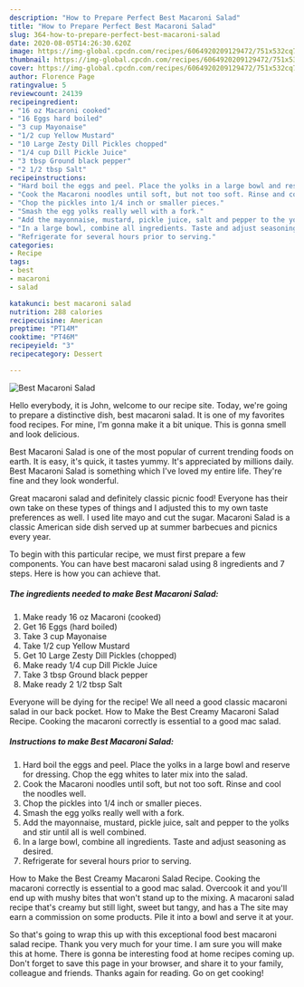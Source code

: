 ```yaml
---
description: "How to Prepare Perfect Best Macaroni Salad"
title: "How to Prepare Perfect Best Macaroni Salad"
slug: 364-how-to-prepare-perfect-best-macaroni-salad
date: 2020-08-05T14:26:30.620Z
image: https://img-global.cpcdn.com/recipes/6064920209129472/751x532cq70/best-macaroni-salad-recipe-main-photo.jpg
thumbnail: https://img-global.cpcdn.com/recipes/6064920209129472/751x532cq70/best-macaroni-salad-recipe-main-photo.jpg
cover: https://img-global.cpcdn.com/recipes/6064920209129472/751x532cq70/best-macaroni-salad-recipe-main-photo.jpg
author: Florence Page
ratingvalue: 5
reviewcount: 24139
recipeingredient:
- "16 oz Macaroni cooked"
- "16 Eggs hard boiled"
- "3 cup Mayonaise"
- "1/2 cup Yellow Mustard"
- "10 Large Zesty Dill Pickles chopped"
- "1/4 cup Dill Pickle Juice"
- "3 tbsp Ground black pepper"
- "2 1/2 tbsp Salt"
recipeinstructions:
- "Hard boil the eggs and peel. Place the yolks in a large bowl and reserve for dressing. Chop the egg whites to later mix into the salad."
- "Cook the Macaroni noodles until soft, but not too soft. Rinse and cool the noodles well."
- "Chop the pickles into 1/4 inch or smaller pieces."
- "Smash the egg yolks really well with a fork."
- "Add the mayonnaise, mustard, pickle juice, salt and pepper to the yolks and stir until all is well combined."
- "In a large bowl, combine all ingredients. Taste and adjust seasoning as desired."
- "Refrigerate for several hours prior to serving."
categories:
- Recipe
tags:
- best
- macaroni
- salad

katakunci: best macaroni salad 
nutrition: 288 calories
recipecuisine: American
preptime: "PT14M"
cooktime: "PT46M"
recipeyield: "3"
recipecategory: Dessert

---
```



![Best Macaroni Salad](https://img-global.cpcdn.com/recipes/6064920209129472/751x532cq70/best-macaroni-salad-recipe-main-photo.jpg)

Hello everybody, it is John, welcome to our recipe site. Today, we're going to prepare a distinctive dish, best macaroni salad. It is one of my favorites food recipes. For mine, I'm gonna make it a bit unique. This is gonna smell and look delicious.

Best Macaroni Salad is one of the most popular of current trending foods on earth. It is easy, it's quick, it tastes yummy. It's appreciated by millions daily. Best Macaroni Salad is something which I've loved my entire life. They're fine and they look wonderful.

Great macaroni salad and definitely classic picnic food! Everyone has their own take on these types of things and I adjusted this to my own taste preferences as well. I used lite mayo and cut the sugar. Macaroni Salad is a classic American side dish served up at summer barbecues and picnics every year.


To begin with this particular recipe, we must first prepare a few components. You can have best macaroni salad using 8 ingredients and 7 steps. Here is how you can achieve that.

<!--inarticleads1-->

##### The ingredients needed to make Best Macaroni Salad:

1. Make ready 16 oz Macaroni (cooked)
1. Get 16 Eggs (hard boiled)
1. Take 3 cup Mayonaise
1. Take 1/2 cup Yellow Mustard
1. Get 10 Large Zesty Dill Pickles (chopped)
1. Make ready 1/4 cup Dill Pickle Juice
1. Take 3 tbsp Ground black pepper
1. Make ready 2 1/2 tbsp Salt


Everyone will be dying for the recipe! We all need a good classic macaroni salad in our back pocket. How to Make the Best Creamy Macaroni Salad Recipe. Cooking the macaroni correctly is essential to a good mac salad. 

<!--inarticleads2-->

##### Instructions to make Best Macaroni Salad:

1. Hard boil the eggs and peel. Place the yolks in a large bowl and reserve for dressing. Chop the egg whites to later mix into the salad.
1. Cook the Macaroni noodles until soft, but not too soft. Rinse and cool the noodles well.
1. Chop the pickles into 1/4 inch or smaller pieces.
1. Smash the egg yolks really well with a fork.
1. Add the mayonnaise, mustard, pickle juice, salt and pepper to the yolks and stir until all is well combined.
1. In a large bowl, combine all ingredients. Taste and adjust seasoning as desired.
1. Refrigerate for several hours prior to serving.


How to Make the Best Creamy Macaroni Salad Recipe. Cooking the macaroni correctly is essential to a good mac salad. Overcook it and you&#39;ll end up with mushy bites that won&#39;t stand up to the mixing. A macaroni salad recipe that&#39;s creamy but still light, sweet but tangy, and has a The site may earn a commission on some products. Pile it into a bowl and serve it at your. 

So that's going to wrap this up with this exceptional food best macaroni salad recipe. Thank you very much for your time. I am sure you will make this at home. There is gonna be interesting food at home recipes coming up. Don't forget to save this page in your browser, and share it to your family, colleague and friends. Thanks again for reading. Go on get cooking!
